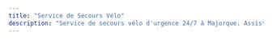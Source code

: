 ```yaml
---
title: "Service de Secours Vélo"
description: "Service de secours vélo d'urgence 24/7 à Majorque. Assistance professionnelle pour pannes mécaniques, accidents et urgences sur toute l'île."
---
```

